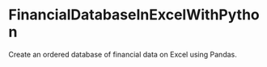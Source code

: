 # FinancialDatabaseInExcelWithPython
Create an ordered database of financial data on Excel using Pandas.
